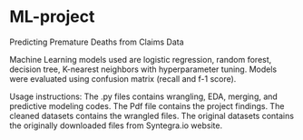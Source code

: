 # ML-project
Predicting Premature Deaths from Claims Data


Machine Learning models used are logistic regression, random forest, decision tree, K-nearest neighbors with hyperparameter tuning. Models were evaluated using confusion matrix (recall and f-1 score).


Usage instructions:
The .py files contains wrangling, EDA, merging, and predictive modeling codes. 
The Pdf file contains the project findings. 
The cleaned datasets contains the wrangled files.
The original datasets contains the originally downloaded files from Syntegra.io website.
